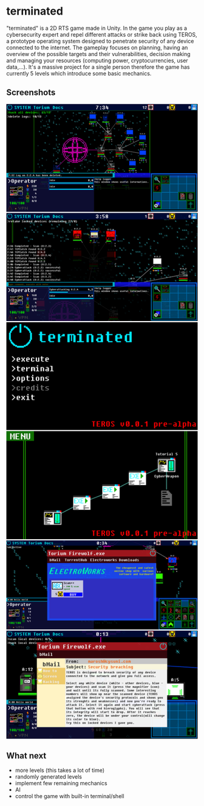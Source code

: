 # terminated
"terminated" is a 2D RTS game made in Unity. In the game you play as a cybersecurity expert and repel different attacks or strike back using TEROS, a prototype operating system designed to penetrate security of any device connected to the internet. The gameplay focuses on planning, having an overview of the possible targets and their vulnerabilities, decision making and managing your resources (computing power, cryptocurrencies, user data,...). It's a massive project for a single person therefore the game has currently 5 levels which introduce some basic mechanics.

## Screenshots
![](/Screenshots/tutorial4.png)
![](/Screenshots/tutorial5.png)
![](/Screenshots/menu.png)
![](/Screenshots/level_selection.png)
![](/Screenshots/firewolf1.png)
![](/Screenshots/firewolf2.png)

## What next
- more levels (this takes a lot of time)
- randomly generated levels
- implement few remaining mechanics
- AI
- control the game with built-in terminal/shell
